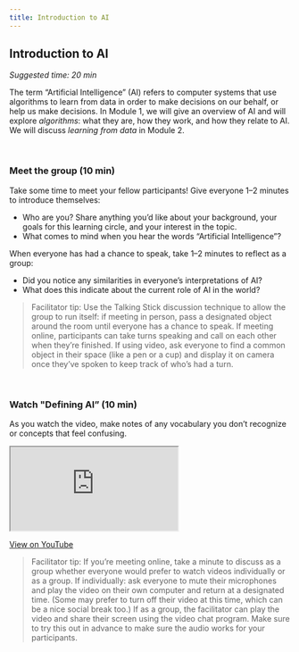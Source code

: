 ```yaml
---
title: Introduction to AI
---
```


## Introduction to AI
_Suggested time: 20 min_

The term “Artificial Intelligence” (AI) refers to computer systems that use algorithms to learn from data in order to make decisions on our behalf, or help us make decisions. In Module 1, we will give an overview of AI and will explore _algorithms_: what they are, how they work, and how they relate to AI.  We will discuss _learning from data_ in Module 2.

<br>

### Meet the group (10 min)

Take some time to meet your fellow participants! Give everyone 1–2 minutes to introduce themselves:
* Who are you? Share anything you’d like about your background, your goals for this learning circle, and your interest in the topic.
* What comes to mind when you hear the words “Artificial Intelligence”? 

When everyone has had a chance to speak, take 1–2 minutes to reflect as a group:
* Did you notice any similarities in everyone’s interpretations of AI?
* What does this indicate about the current role of AI in the world?

> Facilitator tip: Use the Talking Stick discussion technique to allow the group to run itself: if meeting in person, pass a designated object around the room until everyone has a chance to speak. If meeting online, participants can take turns speaking and call on each other when they’re finished. If using video, ask everyone to find a common object in their space (like a pen or a cup) and display it on camera once they’ve spoken to keep track of who’s had a turn.

<br>

### Watch "Defining AI” (10 min)

As you watch the video, make notes of any vocabulary you don’t recognize or concepts that feel confusing.

<div class="embed-responsive embed-responsive-16by9">
  <iframe class="embed-responsive-item" src="https://www.youtube.com/embed/aITHjoFQyoI" allowfullscreen></iframe></div>
  
[View on YouTube](http://bit.ly/WeareAI_DefineAI)

> Facilitator tip: If you’re meeting online, take a minute to discuss as a group whether everyone would prefer to watch videos individually or as a group. If individually: ask everyone to mute their microphones and play the video on their own computer and return at a designated time. (Some may prefer to turn off their video at this time, which can be a nice social break too.) If as a group, the facilitator can play the video and share their screen using the video chat program. Make sure to try this out in advance to make sure the audio works for your participants.
